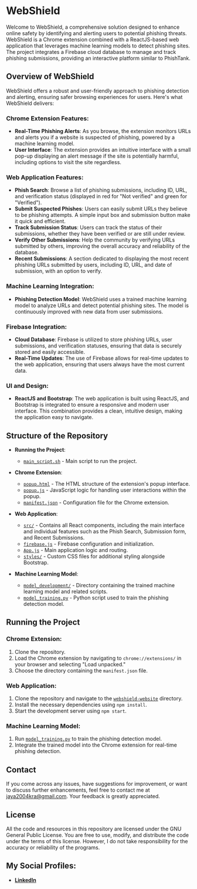 # WebShield

Welcome to WebShield, a comprehensive solution designed to enhance online safety by identifying and alerting users to potential phishing threats. WebShield is a Chrome extension combined with a ReactJS-based web application that leverages machine learning models to detect phishing sites. The project integrates a Firebase cloud database to manage and track phishing submissions, providing an interactive platform similar to PhishTank.

## Overview of WebShield

WebShield offers a robust and user-friendly approach to phishing detection and alerting, ensuring safer browsing experiences for users. Here's what WebShield delivers:

### Chrome Extension Features:
- **Real-Time Phishing Alerts**: As you browse, the extension monitors URLs and alerts you if a website is suspected of phishing, powered by a machine learning model.
- **User Interface**: The extension provides an intuitive interface with a small pop-up displaying an alert message if the site is potentially harmful, including options to visit the site regardless.

### Web Application Features:
- **Phish Search**: Browse a list of phishing submissions, including ID, URL, and verification status (displayed in red for "Not verified" and green for "Verified").
- **Submit Suspected Phishes**: Users can easily submit URLs they believe to be phishing attempts. A simple input box and submission button make it quick and efficient.
- **Track Submission Status**: Users can track the status of their submissions, whether they have been verified or are still under review.
- **Verify Other Submissions**: Help the community by verifying URLs submitted by others, improving the overall accuracy and reliability of the database.
- **Recent Submissions**: A section dedicated to displaying the most recent phishing URLs submitted by users, including ID, URL, and date of submission, with an option to verify.

### Machine Learning Integration:
- **Phishing Detection Model**: WebShield uses a trained machine learning model to analyze URLs and detect potential phishing sites. The model is continuously improved with new data from user submissions.

### Firebase Integration:
- **Cloud Database**: Firebase is utilized to store phishing URLs, user submissions, and verification statuses, ensuring that data is securely stored and easily accessible.
- **Real-Time Updates**: The use of Firebase allows for real-time updates to the web application, ensuring that users always have the most current data.

### UI and Design:
- **ReactJS and Bootstrap**: The web application is built using ReactJS, and Bootstrap is integrated to ensure a responsive and modern user interface. This combination provides a clean, intuitive design, making the application easy to navigate.

## Structure of the Repository

- **Running the Project**:
  - [`main_script.sh`](https://github.com/fromjyce/WebShield/blob/main/main_script.sh) - Main script to run the project.

- **Chrome Extension**: 
  - [`popup.html`](https://github.com/fromjyce/WebShield/blob/main/extension/popup.html) - The HTML structure of the extension's popup interface.
  - [`popup.js`](https://github.com/fromjyce/WebShield/blob/main/extension/popup.js) - JavaScript logic for handling user interactions within the popup.
  - [`manifest.json`](https://github.com/fromjyce/WebShield/blob/main/extension/manifest.json) - Configuration file for the Chrome extension.

- **Web Application**:
  - [`src/`](https://github.com/fromjyce/WebShield/tree/main/webshield-website/src) - Contains all React components, including the main interface and individual features such as the Phish Search, Submission form, and Recent Submissions.
  - [`firebase.js`](https://github.com/fromjyce/WebShield/blob/main/webshield-website/src/firebase.js) - Firebase configuration and initialization.
  - [`App.js`](https://github.com/fromjyce/WebShield/blob/main/webshield-website/src/App.js) - Main application logic and routing.
  - [`styles/`](https://github.com/fromjyce/WebShield/tree/main/webshield-website/src/styles) - Custom CSS files for additional styling alongside Bootstrap.

- **Machine Learning Model**:
  - [`model_development/`](https://github.com/fromjyce/WebShield/tree/main/model%20development) - Directory containing the trained machine learning model and related scripts.
  - [`model_training.py`](https://github.com/fromjyce/WebShield/blob/main/model%20development/model_training.py) - Python script used to train the phishing detection model.

## Running the Project

### Chrome Extension:
1. Clone the repository.
2. Load the Chrome extension by navigating to `chrome://extensions/` in your browser and selecting "Load unpacked."
3. Choose the directory containing the `manifest.json` file.

### Web Application:
1. Clone the repository and navigate to the [`webshield-website`](https://github.com/fromjyce/WebShield/tree/main/webshield-website) directory.
2. Install the necessary dependencies using `npm install`.
3. Start the development server using `npm start`.

### Machine Learning Model:
1. Run [`model_training.py`](https://github.com/fromjyce/WebShield/blob/main/model%20development/model_training.py) to train the phishing detection model.
2. Integrate the trained model into the Chrome extension for real-time phishing detection.

## Contact

If you come across any issues, have suggestions for improvement, or want to discuss further enhancements, feel free to contact me at [jaya2004kra@gmail.com](mailto:jaya2004kra@gmail.com). Your feedback is greatly appreciated.

## License

All the code and resources in this repository are licensed under the GNU General Public License. You are free to use, modify, and distribute the code under the terms of this license. However, I do not take responsibility for the accuracy or reliability of the programs.

## My Social Profiles:

- [**LinkedIn**](https://www.linkedin.com/in/jayashrek/)